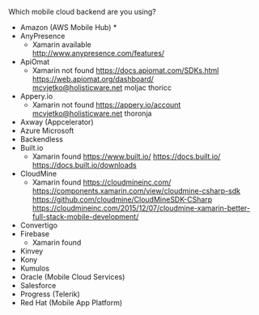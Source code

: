  Which mobile cloud backend are you using?

*   Amazon (AWS Mobile Hub)
    *   
*   AnyPresence
    *   Xamarin available       
        http://www.anypresence.com/features/
*   ApiOmat     
    *   Xamarin not found
        https://docs.apiomat.com/SDKs.html
        https://web.apiomat.org/dashboard/  
        mcvjetko@holisticware.net
        moljac
        thoricc
*   Appery.io       
    *   Xamarin not found
        https://appery.io/account       
            mcvjetko@holisticware.net
            thoronja
*   Axway (Appcelerator)
*   Azure Microsoft
*   Backendless
*   Built.io
    *   Xamarin found
        https://www.built.io/
        https://docs.built.io/
        https://docs.built.io/downloads
*   CloudMine       
    *   Xamarin found
        https://cloudmineinc.com/
        https://components.xamarin.com/view/cloudmine-csharp-sdk
        https://github.com/cloudmine/CloudMineSDK-CSharp
        https://cloudmineinc.com/2015/12/07/cloudmine-xamarin-better-full-stack-mobile-development/
*   Convertigo
*   Firebase
    *   Xamarin found
*   Kinvey
*   Kony
*   Kumulos
*   Oracle (Mobile Cloud Services)
*   Salesforce
*   Progress (Telerik)
*   Red Hat (Mobile App Platform)

